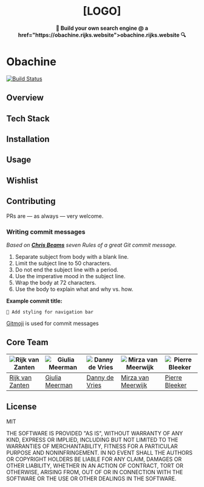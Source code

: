 <h1 align="center">
  [LOGO]
  <br>
</h1>

<p align="center">
  <b>🔎 Build your own search engine @ a href="https://obachine.rijks.website">obachine.rijks.website</a> 🔍</b>
</p>

# Obachine
[![Build Status](https://semaphoreci.com/api/v1/rijkvanzanten/obachine/branches/master/shields_badge.svg)](https://semaphoreci.com/rijkvanzanten/obachine)

## Overview

## Tech Stack

## Installation

## Usage

## Wishlist

## Contributing
PRs are — as always — very welcome.

### Writing commit messages
_Based on [**Chris Beams**](https://chris.beams.io/posts/git-commit/) seven Rules of a great Git commit message._

1. Separate subject from body with a blank line.
1. Limit the subject line to 50 characters.
1. Do not end the subject line with a period.
1. Use the imperative mood in the subject line.
1. Wrap the body at 72 characters.
1. Use the body to explain what and why vs. how.

**Example commit title:**
```
💄 Add styling for navigation bar
```
[Gitmoji](https://gitmoji.carloscuesta.me/) is used for commit messages

## Core Team
![Rijk van Zanten](https://avatars0.githubusercontent.com/u/9141017?v=3&s=460) | ![Giulia Meerman](https://avatars0.githubusercontent.com/u/14131081?v=3&s=460) | ![Danny de Vries](https://avatars1.githubusercontent.com/u/22084444?v=3&s=460) | ![Mirza van Meerwijk](https://avatars2.githubusercontent.com/u/12242967?v=3&s=460) | ![Pierre Bleeker](https://avatars0.githubusercontent.com/u/12711649?v=3&s=460)
---|---|---|---|---
[Rijk van Zanten](https://github.com/rijkvanzanten) | [Giulia Meerman](https://github.com/GiuliaM) | [Danny de Vries](https://github.com/dandevri) | [Mirza van Meerwijk](https://github.com/Mimaaa) | [Pierre Bleeker](https://github.com/pierman1)

## License

MIT

THE SOFTWARE IS PROVIDED "AS IS", WITHOUT WARRANTY OF ANY KIND, EXPRESS OR
IMPLIED, INCLUDING BUT NOT LIMITED TO THE WARRANTIES OF MERCHANTABILITY,
FITNESS FOR A PARTICULAR PURPOSE AND NONINFRINGEMENT. IN NO EVENT SHALL THE
AUTHORS OR COPYRIGHT HOLDERS BE LIABLE FOR ANY CLAIM, DAMAGES OR OTHER
LIABILITY, WHETHER IN AN ACTION OF CONTRACT, TORT OR OTHERWISE, ARISING FROM,
OUT OF OR IN CONNECTION WITH THE SOFTWARE OR THE USE OR OTHER DEALINGS IN THE
SOFTWARE.
